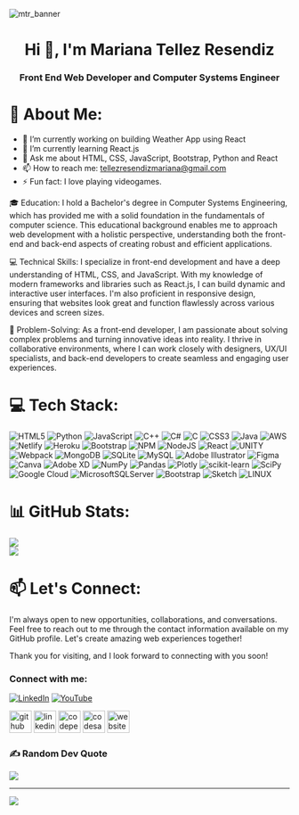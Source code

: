 
![mtr_banner](https://github.com/MarianaTellezR/MarianaTellezR/assets/84681760/1b08701d-52fa-4f63-a5bd-7eeff06a72c3)

<h1 align="center">Hi 👋, I'm Mariana Tellez Resendiz</h1>
<h3 align="center">Front End Web Developer and Computer Systems Engineer</h3>

# 💫 About Me:

- 🔭 I’m currently working on building Weather App using React  
- 🌱 I’m currently learning React.js 
- 💬 Ask me about HTML, CSS, JavaScript, Bootstrap, Python and React 
- 📫 How to reach me: tellezresendizmariana@gmail.com 
- ⚡ Fun fact: I love playing videogames.

🎓 Education:
I hold a Bachelor's degree in Computer Systems Engineering, which has provided me with a solid foundation in the fundamentals of computer science. This educational background enables me to approach web development with a holistic perspective, understanding both the front-end and back-end aspects of creating robust and efficient applications.

💻 Technical Skills:
I specialize in front-end development and have a deep understanding of HTML, CSS, and JavaScript. With my knowledge of modern frameworks and libraries such as React.js, I can build dynamic and interactive user interfaces. I'm also proficient in responsive design, ensuring that websites look great and function flawlessly across various devices and screen sizes.

🔨 Problem-Solving:
As a front-end developer, I am passionate about solving complex problems and turning innovative ideas into reality. I thrive in collaborative environments, where I can work closely with designers, UX/UI specialists, and back-end developers to create seamless and engaging user experiences.

# 💻 Tech Stack:
![HTML5](https://img.shields.io/badge/html5-%23E34F26.svg?style=for-the-badge&logo=html5&logoColor=white) ![Python](https://img.shields.io/badge/python-3670A0?style=for-the-badge&logo=python&logoColor=ffdd54) ![JavaScript](https://img.shields.io/badge/javascript-%23323330.svg?style=for-the-badge&logo=javascript&logoColor=%23F7DF1E) ![C++](https://img.shields.io/badge/c++-%2300599C.svg?style=for-the-badge&logo=c%2B%2B&logoColor=white) ![C#](https://img.shields.io/badge/c%23-%23239120.svg?style=for-the-badge&logo=c-sharp&logoColor=white) ![C](https://img.shields.io/badge/c-%2300599C.svg?style=for-the-badge&logo=c&logoColor=white) ![CSS3](https://img.shields.io/badge/css3-%231572B6.svg?style=for-the-badge&logo=css3&logoColor=white) ![Java](https://img.shields.io/badge/java-%23ED8B00.svg?style=for-the-badge&logo=java&logoColor=white) ![AWS](https://img.shields.io/badge/AWS-%23FF9900.svg?style=for-the-badge&logo=amazon-aws&logoColor=white) ![Netlify](https://img.shields.io/badge/netlify-%23000000.svg?style=for-the-badge&logo=netlify&logoColor=#00C7B7) ![Heroku](https://img.shields.io/badge/heroku-%23430098.svg?style=for-the-badge&logo=heroku&logoColor=white) ![Bootstrap](https://img.shields.io/badge/bootstrap-%23563D7C.svg?style=for-the-badge&logo=bootstrap&logoColor=white) ![NPM](https://img.shields.io/badge/NPM-%23000000.svg?style=for-the-badge&logo=npm&logoColor=white) ![NodeJS](https://img.shields.io/badge/node.js-6DA55F?style=for-the-badge&logo=node.js&logoColor=white) ![React](https://img.shields.io/badge/react-%2320232a.svg?style=for-the-badge&logo=react&logoColor=%2361DAFB) ![UNITY](https://img.shields.io/badge/Unity-%2320232a.svg?style=for-the-badge&logo=unity&logoColor=white) ![Webpack](https://img.shields.io/badge/webpack-%238DD6F9.svg?style=for-the-badge&logo=webpack&logoColor=black) ![MongoDB](https://img.shields.io/badge/MongoDB-%234ea94b.svg?style=for-the-badge&logo=mongodb&logoColor=white) ![SQLite](https://img.shields.io/badge/sqlite-%2307405e.svg?style=for-the-badge&logo=sqlite&logoColor=white) ![MySQL](https://img.shields.io/badge/mysql-%2300f.svg?style=for-the-badge&logo=mysql&logoColor=white) ![Adobe Illustrator](https://img.shields.io/badge/adobeillustrator-%23FF9A00.svg?style=for-the-badge&logo=adobeillustrator&logoColor=white) 	![Figma](https://img.shields.io/badge/figma-%23F24E1E.svg?style=for-the-badge&logo=figma&logoColor=white) ![Canva](https://img.shields.io/badge/Canva-%2300C4CC.svg?style=for-the-badge&logo=Canva&logoColor=white) ![Adobe XD](https://img.shields.io/badge/Adobe%20XD-470137?style=for-the-badge&logo=Adobe%20XD&logoColor=#FF61F6) ![NumPy](https://img.shields.io/badge/numpy-%23013243.svg?style=for-the-badge&logo=numpy&logoColor=white) ![Pandas](https://img.shields.io/badge/pandas-%23150458.svg?style=for-the-badge&logo=pandas&logoColor=white) ![Plotly](https://img.shields.io/badge/Plotly-%233F4F75.svg?style=for-the-badge&logo=plotly&logoColor=white) ![scikit-learn](https://img.shields.io/badge/scikit--learn-%23F7931E.svg?style=for-the-badge&logo=scikit-learn&logoColor=white) ![SciPy](https://img.shields.io/badge/SciPy-%230C55A5.svg?style=for-the-badge&logo=scipy&logoColor=%white) ![Google Cloud](https://img.shields.io/badge/Google%20Cloud-%234285F4.svg?style=for-the-badge&logo=google-cloud&logoColor=white) ![MicrosoftSQLServer](https://img.shields.io/badge/Microsoft%20SQL%20Sever-CC2927?style=for-the-badge&logo=microsoft%20sql%20server&logoColor=white) ![Bootstrap](https://img.shields.io/badge/bootstrap-%23563D7C.svg?style=for-the-badge&logo=bootstrap&logoColor=white) ![Sketch](https://img.shields.io/badge/Sketch-FFB387?style=for-the-badge&logo=sketch&logoColor=black) ![LINUX](https://img.shields.io/badge/Linux-FCC624?style=for-the-badge&logo=linux&logoColor=black)


# 📊 GitHub Stats:
<!-- ![](https://github-readme-stats.vercel.app/api?username=MarianaTellezR&theme=material-palenight&hide_border=false&include_all_commits=false&count_private=false)<br/> -->
![](https://github-readme-streak-stats.herokuapp.com/?user=MarianaTellezR&theme=material-palenight&hide_border=false)<br/>
![](https://github-readme-stats.vercel.app/api/top-langs/?username=MarianaTellezR&theme=material-palenight&hide_border=false&include_all_commits=false&count_private=false&layout=compact)

# 📫 Let's Connect:
I'm always open to new opportunities, collaborations, and conversations. Feel free to reach out to me through the contact information available on my GitHub profile. Let's create amazing web experiences together!

Thank you for visiting, and I look forward to connecting with you soon!

<h3 align="left">Connect with me:</h3>

[![LinkedIn](https://img.shields.io/badge/LinkedIn-%230077B5.svg?logo=linkedin&logoColor=white)](https://linkedin.com/in/mariana-tellez-resendiz-134354232) [![YouTube](https://img.shields.io/badge/YouTube-%23FF0000.svg?logo=YouTube&logoColor=white)](https://youtube.com//channel/UCDQqXg-vCkAbOTp9eevjWLg) 

[<img src='https://cdn.jsdelivr.net/npm/simple-icons@3.0.1/icons/github.svg' alt='github' height='40'>](https://github.com/<c)  [<img src='https://cdn.jsdelivr.net/npm/simple-icons@3.0.1/icons/linkedin.svg' alt='linkedin' height='40'>](https://www.linkedin.com/in/mariana-tellez-resendiz-134354232/)  [<img src='https://cdn.jsdelivr.net/npm/simple-icons@3.0.1/icons/codepen.svg' alt='codepen' height='40'>](https://codepen.io/MarianaTellezR)  [<img src='https://cdn.jsdelivr.net/npm/simple-icons@3.0.1/icons/codesandbox.svg' alt='codesandbox' height='40'>](https://codesandbox.io/u/MarianaTellezR)  [<img src='https://cdn.jsdelivr.net/npm/simple-icons@3.0.1/icons/icloud.svg' alt='website' height='40'>](https://mariana-tellez-resendiz-portfolio.netlify.app/)  

### ✍️ Random Dev Quote
![](https://quotes-github-readme.vercel.app/api?type=horizontal&theme=tokyonight)

---
[![](https://visitcount.itsvg.in/api?id=MarianaTellezR&icon=0&color=11)](https://visitcount.itsvg.in)

<!-- Proudly created with GPRM ( https://gprm.itsvg.in ) -->

